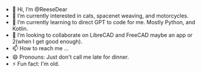 - 👋 Hi, I’m @ReeseDear
- 👀 I’m currently interested in cats, spacenet weaving, and motorcycles.
- 🌱 I’m currently learning to direct GPT to code for me. Mostly Python, and Kotlin.
- 💞️ I’m looking to collaborate on LibreCAD and FreeCAD maybe an app or 2(when I get good enough). 
- 📫 How to reach me ...
- 😄 Pronouns: Just don't call me late for dinner.
- ⚡ Fun fact: I'm old. 

<!---
ReeseDear/ReeseDear is a ✨ special ✨ repository because its `README.md` (this file) appears on your GitHub profile.
You can click the Preview link to take a look at your changes.
--->
